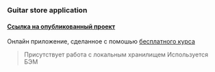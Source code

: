 ### Guitar store application
#### [Ссылка на опубликованный проект](https://d-sapockij.github.io/guitar-store/)

Онлайн приложение, сделанное с помошью [бесплатного курса]([https://www.youtube.com/watch?v=sn1ffZ6I9Qw](https://youtube.com/playlist?list=PL7cTIfGFrdKn9lnGXEUWEXYdYp-HKGPAw)https://youtube.com/playlist?list=PL7cTIfGFrdKn9lnGXEUWEXYdYp-HKGPAw)

> Присутствует работа с локальным хранилищем
> Используется БЭМ
